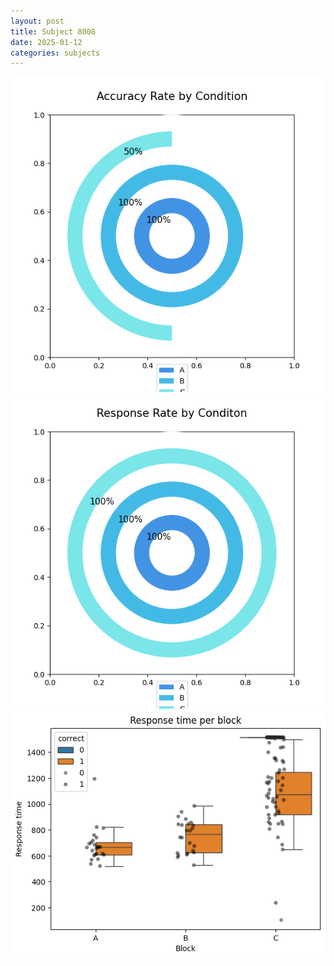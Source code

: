 ```yaml
---
layout: post
title: Subject 8008
date: 2025-01-12
categories: subjects
---
```


![](data/8008/run-8/8008_accuracy_rate.png)
![](data/8008/run-8/8008_response_rate.png)
![](data/8008/run-8/8008_rt.png)
